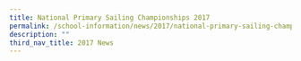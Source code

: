 ```yaml
---
title: National Primary Sailing Championships 2017
permalink: /school-information/news/2017/national-primary-sailing-championships/
description: ""
third_nav_title: 2017 News
---
```

